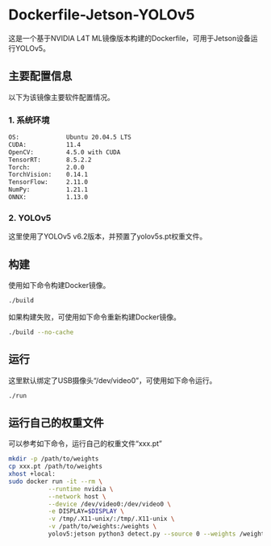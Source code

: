 # Dockerfile-Jetson-YOLOv5

这是一个基于NVIDIA L4T ML镜像版本构建的Dockerfile，可用于Jetson设备运行YOLOv5。

## 主要配置信息

以下为该镜像主要软件配置情况。

### 1. 系统环境

``` txt
OS:             Ubuntu 20.04.5 LTS
CUDA:           11.4
OpenCV:         4.5.0 with CUDA
TensorRT:       8.5.2.2
Torch:          2.0.0
TorchVision:    0.14.1
TensorFlow:     2.11.0
NumPy:          1.21.1
ONNX:           1.13.0
```

### 2. YOLOv5

这里使用了YOLOv5 v6.2版本，并预置了yolov5s.pt权重文件。

## 构建

使用如下命令构建Docker镜像。

```bash
./build
```

如果构建失败，可使用如下命令重新构建Docker镜像。

```bash
./build --no-cache
```

## 运行

这里默认绑定了USB摄像头“/dev/video0”，可使用如下命令运行。

```bash
./run
```

## 运行自己的权重文件

可以参考如下命令，运行自己的权重文件“xxx.pt”
```bash
mkdir -p /path/to/weights
cp xxx.pt /path/to/weights
xhost +local:
sudo docker run -it --rm \
           --runtime nvidia \
           --network host \
           --device /dev/video0:/dev/video0 \
           -e DISPLAY=$DISPLAY \
           -v /tmp/.X11-unix/:/tmp/.X11-unix \
           -v /path/to/weights:/weights \
           yolov5:jetson python3 detect.py --source 0 --weights /weights/xxx.pt
```


